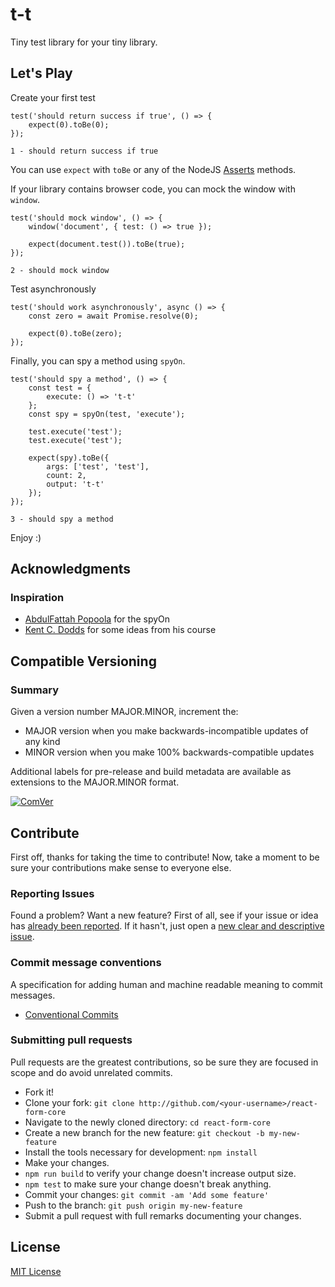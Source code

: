 # t-t

Tiny test library for your tiny library.

## Let's Play

Create your first test

```
test('should return success if true', () => {
    expect(0).toBe(0);
});
```

```
1 - should return success if true
```

You can use `expect` with `toBe` or any of the NodeJS [Asserts](https://nodejs.org/api/assert.html) methods.

If your library contains browser code, you can mock the window with `window`.

```
test('should mock window', () => {
    window('document', { test: () => true });

    expect(document.test()).toBe(true);
});
``` 

```
2 - should mock window
```

Test asynchronously 

```
test('should work asynchronously', async () => {
    const zero = await Promise.resolve(0);

    expect(0).toBe(zero);
});
```

Finally, you can spy a method using `spyOn`.

```
test('should spy a method', () => {
    const test = {
        execute: () => 't-t'
    };
    const spy = spyOn(test, 'execute');

    test.execute('test');
    test.execute('test');

    expect(spy).toBe({
        args: ['test', 'test'],
        count: 2,
        output: 't-t'
    });
});
``` 

```
3 - should spy a method
```

Enjoy :)

## Acknowledgments

### Inspiration

- [AbdulFattah Popoola](https://abdulapopoola.com/2016/04/11/how-function-spies-work-in-javascript) for the spyOn
- [Kent C. Dodds](https://testingjavascript.com/courses/fundamentals-of-testing-in-javascript) for some ideas from his course

## Compatible Versioning

### Summary

Given a version number MAJOR.MINOR, increment the:

- MAJOR version when you make backwards-incompatible updates of any kind
- MINOR version when you make 100% backwards-compatible updates

Additional labels for pre-release and build metadata are available as extensions to the MAJOR.MINOR format.

[![ComVer](https://img.shields.io/badge/ComVer-compliant-brightgreen.svg)](https://github.com/staltz/comver)

## Contribute

First off, thanks for taking the time to contribute!
Now, take a moment to be sure your contributions make sense to everyone else.

### Reporting Issues

Found a problem? Want a new feature? First of all, see if your issue or idea has [already been reported](../../issues).
If it hasn't, just open a [new clear and descriptive issue](../../issues/new).

### Commit message conventions

A specification for adding human and machine readable meaning to commit messages.

- [Conventional Commits](https://www.conventionalcommits.org/en/v1.0.0/)

### Submitting pull requests

Pull requests are the greatest contributions, so be sure they are focused in scope and do avoid unrelated commits.

-   Fork it!
-   Clone your fork: `git clone http://github.com/<your-username>/react-form-core`
-   Navigate to the newly cloned directory: `cd react-form-core`
-   Create a new branch for the new feature: `git checkout -b my-new-feature`
-   Install the tools necessary for development: `npm install`
-   Make your changes.
-   `npm run build` to verify your change doesn't increase output size.
-   `npm test` to make sure your change doesn't break anything.
-   Commit your changes: `git commit -am 'Add some feature'`
-   Push to the branch: `git push origin my-new-feature`
-   Submit a pull request with full remarks documenting your changes.

## License

[MIT License](https://github.com/gc-victor/t-t/blob/master/LICENSE)